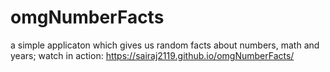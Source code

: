 # omgNumberFacts

a simple applicaton which gives us random facts about numbers, math and years;
watch in action: https://sairaj2119.github.io/omgNumberFacts/
